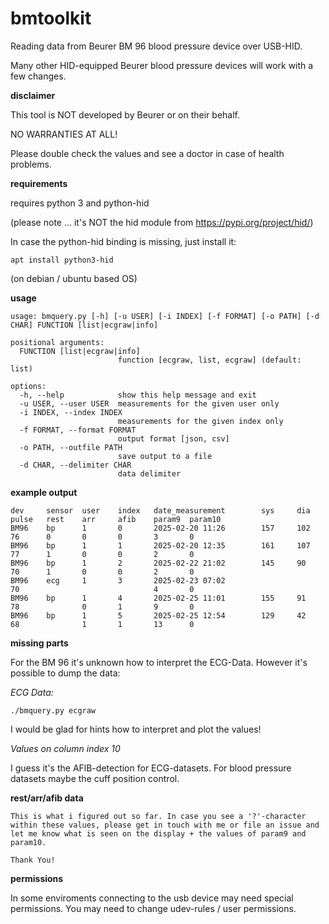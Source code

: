 # bmtoolkit

Reading data from Beurer BM 96 blood pressure device over USB-HID.

Many other HID-equipped Beurer blood pressure devices will work with a few changes.

**disclaimer**

This tool is NOT developed by Beurer or on their behalf. 

NO WARRANTIES AT ALL!

Please double check the values and see a doctor in case of health problems.

**requirements**

requires python 3 and python-hid

(please note ... it's NOT the hid module from https://pypi.org/project/hid/)

In case the python-hid binding is missing, just install it:

```
apt install python3-hid
```
(on debian / ubuntu based OS)

**usage**

```
usage: bmquery.py [-h] [-u USER] [-i INDEX] [-f FORMAT] [-o PATH] [-d CHAR] FUNCTION [list|ecgraw|info]

positional arguments:
  FUNCTION [list|ecgraw|info]
                        function [ecgraw, list, ecgraw] (default: list)

options:
  -h, --help            show this help message and exit
  -u USER, --user USER  measurements for the given user only
  -i INDEX, --index INDEX
                        measurements for the given index only
  -f FORMAT, --format FORMAT
                        output format [json, csv]
  -o PATH, --outfile PATH
                        save output to a file
  -d CHAR, --delimiter CHAR
                        data delimiter
```

**example output**
```
dev     sensor  user    index   date_measurement        sys     dia     pulse   rest    arr     afib    param9  param10
BM96    bp      1       0       2025-02-20 11:26        157     102     76      0       0       0       3       0
BM96    bp      1       1       2025-02-20 12:35        161     107     77      1       0       0       2       0
BM96    bp      1       2       2025-02-22 21:02        145     90      70      1       0       0       2       0
BM96    ecg     1       3       2025-02-23 07:02                        70                              4       0
BM96    bp      1       4       2025-02-25 11:01        155     91      78              0       1       9       0
BM96    bp      1       5       2025-02-25 12:54        129     42      68              1       1       13      0
```

**missing parts**

For the BM 96 it's unknown how to interpret the ECG-Data. However it's possible to dump the data:

*ECG Data:*

```
./bmquery.py ecgraw
```
I would be glad for hints how to interpret and plot the values!

*Values on column index 10*

I guess it's the AFlB-detection for ECG-datasets. For blood pressure datasets maybe the cuff position control.

**rest/arr/afib data**

```
This is what i figured out so far. In case you see a '?'-character within these values, please get in touch with me or file an issue and let me know what is seen on the display + the values of param9 and param10.

Thank You!

```

**permissions**

In some enviroments connecting to the usb device may need special permissions. You may need to change udev-rules / user permissions.
